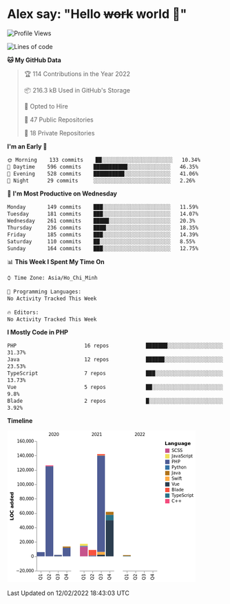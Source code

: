 # Alex say: "Hello ~~work~~ world 🐾"

<!--START_SECTION:waka-->
![Profile Views](http://img.shields.io/badge/Profile%20Views-11-blue)

![Lines of code](https://img.shields.io/badge/From%20Hello%20World%20I%27ve%20Written-381%20Thousand%20lines%20of%20code-blue)

**🐱 My GitHub Data** 

> 🏆 114 Contributions in the Year 2022
 > 
> 📦 216.3 kB Used in GitHub's Storage 
 > 
> 💼 Opted to Hire
 > 
> 📜 47 Public Repositories 
 > 
> 🔑 18 Private Repositories  
 > 
**I'm an Early 🐤** 

```text
🌞 Morning    133 commits    ██░░░░░░░░░░░░░░░░░░░░░░░   10.34% 
🌆 Daytime    596 commits    ███████████░░░░░░░░░░░░░░   46.35% 
🌃 Evening    528 commits    ██████████░░░░░░░░░░░░░░░   41.06% 
🌙 Night      29 commits     ░░░░░░░░░░░░░░░░░░░░░░░░░   2.26%

```
📅 **I'm Most Productive on Wednesday** 

```text
Monday       149 commits    ███░░░░░░░░░░░░░░░░░░░░░░   11.59% 
Tuesday      181 commits    ███░░░░░░░░░░░░░░░░░░░░░░   14.07% 
Wednesday    261 commits    █████░░░░░░░░░░░░░░░░░░░░   20.3% 
Thursday     236 commits    ████░░░░░░░░░░░░░░░░░░░░░   18.35% 
Friday       185 commits    ███░░░░░░░░░░░░░░░░░░░░░░   14.39% 
Saturday     110 commits    ██░░░░░░░░░░░░░░░░░░░░░░░   8.55% 
Sunday       164 commits    ███░░░░░░░░░░░░░░░░░░░░░░   12.75%

```


📊 **This Week I Spent My Time On** 

```text
⌚︎ Time Zone: Asia/Ho_Chi_Minh

💬 Programming Languages: 
No Activity Tracked This Week

🔥 Editors: 
No Activity Tracked This Week

```

**I Mostly Code in PHP** 

```text
PHP                      16 repos            ███████░░░░░░░░░░░░░░░░░░   31.37% 
Java                     12 repos            ██████░░░░░░░░░░░░░░░░░░░   23.53% 
TypeScript               7 repos             ███░░░░░░░░░░░░░░░░░░░░░░   13.73% 
Vue                      5 repos             ██░░░░░░░░░░░░░░░░░░░░░░░   9.8% 
Blade                    2 repos             █░░░░░░░░░░░░░░░░░░░░░░░░   3.92%

```


**Timeline**

![Chart not found](https://raw.githubusercontent.com/alexzvn/alexzvn/main/charts/bar_graph.png) 


 Last Updated on 12/02/2022 18:43:03 UTC
<!--END_SECTION:waka-->
